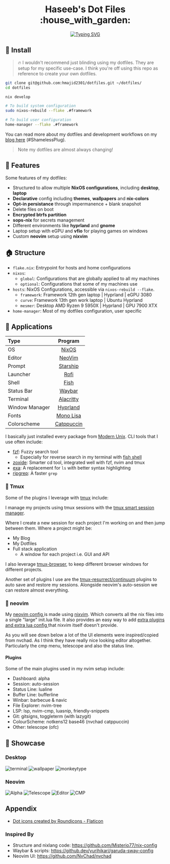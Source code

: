 <div align="center">
  <h1> Haseeb's Dot Files :house_with_garden:</h1>
  <a href="https://git.io/typing-svg"><img src="https://readme-typing-svg.demolab.com?font=Fira+Code&pause=1000&color=2A98C9&width=435&lines=My+Dotfiles+repo+setup+using+NixOS" alt="Typing SVG" /></a>
</div>

##  Install

> :fire: I wouldn't recommend just blinding using my dotfiles. They are setup for my specific use-case.
I think you're off using this repo as reference to create your own dotfiles.

```bash
git clone git@github.com:hmajid2301/dotfiles.git ~/dotfiles/
cd dotfiles

nix develop

# To build system configuration
sudo nixos-rebuild --flake .#framework

# To build user configuration
home-manager --flake .#framework
```

You can read more about my dotfiles and development workflows on my [blog here](https://haseebmajid.dev/series/my-development-workflow/) (#ShamelessPlug).

> Note my dotfiles are almost always changing!

## 🚀 Features

Some features of my dotfiles:

- Structured to allow multiple **NixOS configurations**, including **desktop**, **laptop**
- **Declarative** config including **themes**, **wallpapers** and **nix-colors**
- **Opt-in persistance** through impermanence + blank snapshot
 - Delete files on boot
- **Encrypted btrfs partition** 
- **sops-nix** for secrets management
- Different environments like **hyprland** and **gnome**
- Laptop setup with eGPU and **vfio** for playing games on windows
- Custom **neovim** setup using **nixvim**


## 🏠 Structure

- `flake.nix`: Entrypoint for hosts and home configurations
- `nixos`: 
  - `global`: Configurations that are globally applied to all my machines
  - `optional`: Configurations that some of my machines use
- `hosts`: NixOS Configurations, accessible via `nixos-rebuild --flake`.
  - `framework`: Framework 12th gen laptop | Hyprland | eGPU 3080
  - `curve`: Framework 13th gen work laptop | Ubuntu Hyprland
  - `mesmer`: Desktop AMD Ryzen 9 5950X  | Hyprland | GPU 7900 XTX
- `home-manager`: Most of my dotfiles configuration, user specific

## 󱃷 Applications

| Type           | Program      |
| :------------- | :----------: |
| OS             | [NixOS](https://nixos.com/) |
| Editor         | [NeoVim](https://neovim.io/) |
| Prompt         | [Starship](https://starship.rs/) |
| Launcher       | [Rofi](https://github.com/davatorium/rofi) |
| Shell          | [Fish](https://fishshell.com/) |
| Status Bar     | [Waybar](https://github.com/Alexays/Waybar) |
| Terminal       | [Alacritty](https://github.com/alacritty/alacritty) |
| Window Manager | [Hyprland](https://hyprland.org/) |
| Fonts          | [Mono Lisa](https://www.monolisa.dev/) |
| Colorscheme    | [Catppuccin](https://github.com/catppuccin) |

I basically just installed every package from [Modern Unix](https://github.com/ibraheemdev/modern-unix).
CLI tools that I use often include:

- [fzf](https://github.com/junegunn/fzf): Fuzzy search tool
  - Especially for reverse search in my terminal with [fish shell](https://github.com/PatrickF1/fzf.fish)
- [zoxide](https://github.com/ajeetdsouza/zoxide): Smarter cd tool, integrated well with fzf, nvim and tmux
- [exa](https://github.com/ogham/exa): A replacement for `ls` with better syntax highlighting
- [ripgrep](https://github.com/BurntSushi/ripgrep): A faster `grep`

###  Tmux

Some of the plugins I leverage with [tmux](./home-manager/multiplexers/tmux.nix) include:

I manage my projects using tmux sessions with the [tmux smart session manager](https://github.com/joshmedeski/t-smart-tmux-session-manager).

Where I create a new session for each project I'm working on and then jump between them.
Where a project might be:

- My Blog
- My Dotfiles
- Full stack application
  - A window for each project i.e. GUI and API

I also leverage [tmux-browser](https://github.com/ofirgall/tmux-browser), to keep different browser windows for different projects.

Another set of plugins I use are the [tmux-resurrect/continuum](https://github.com/tmux-plugins/tmux-continuum)
plugins to auto save and restore my sessions. Alongside neovim's auto-session we can restore almost everything.

###  neovim

My [ neovim config ](./home-manager/editors/nvim/) is made using [nixvim](https://github.com/pta2002/nixvim/).
Which converts all the nix files into a single "large" init.lua file. It also provides an easy way to add
[ extra plugins and extra lua config  ](./home-manager/editors/nvim/plugins/coding.nix) that nixvim itself doesn't provide.

As you will see down below a lot of the UI elements were inspired/copied from nvchad. As I think they have really nice
looking editor altogether. Particularly the cmp menu, telescope and also the status line.

#### Plugins

Some of the main plugins used in my nvim setup include:

- Dashboard: alpha
- Session: auto-session
- Status Line: lualine
- Buffer Line: bufferline
- Winbar: barbecue & navic
- File Explorer: nvim-tree
- LSP: lsp, nvim-cmp, luasnip, friendly-snippets
- Git: gitsigns, toggleterm (with lazygit)
- ColourScheme: notkens12 base46 (nvchad catppuccin)
- Other: telescope (ofc)

##  Showcase

### Desktop

![terminal](images/terminal.png)
![wallpaper](images/wallpaper.png)
![monkeytype](images/monkeytype.png)

### Neovim

![Alpha](images/nvim/alpha.png)
![Telescope](images/nvim/telescope.png)
![Editor](images/nvim/editor.png)
![CMP](images/nvim/cmp.png)

## Appendix

- <a href="https://www.flaticon.com/free-icons/dot" title="dot icons">Dot icons created by Roundicons - Flaticon</a>

### Inspired By

- Structure and nixlang code: https://github.com/Misterio77/nix-config
- Waybar & scripts: https://github.dev/yurihikari/garuda-sway-config
- Neovim UI: https://github.com/NvChad/nvchad
